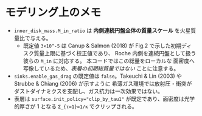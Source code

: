 # モデリング上のメモ

- `inner_disk_mass.M_in_ratio` は **内側連続円盤全体の質量スケール** を火星質量比で与える。
  - 既定値 `3×10^-5` は Canup & Salmon (2018) が Fig.2 で示した初期ディスク質量上限に基づく校正値であり、
    Roche 内側を連続円盤として扱う彼らの ``M_in`` に対応する。 本コードではこの総量をローカルな
    面密度へ写像しているため、*表層の初期総質量ではない* ことに注意する。
- `sinks.enable_gas_drag` の既定値は `false`。Takeuchi & Lin (2003) や Strubbe & Chiang (2006) が示すように
  希薄ガス環境では放射圧・衝突がダストダイナミクスを支配し、ガス抗力は一次効果ではない。
- 表層は `surface.init_policy="clip_by_tau1"` が既定であり、面密度は光学的厚さが 1 となる
  `Σ_{τ=1}=1/κ` でクリップされる。

